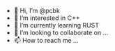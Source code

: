 - 👋 Hi, I’m @pcbk
- 👀 I’m interested in C++
- 🌱 I’m currently learning RUST
- 💞️ I’m looking to collaborate on ...
- 📫 How to reach me ...

<!---
pcbk/pcbk is a ✨ special ✨ repository because its `README.md` (this file) appears on your GitHub profile.
You can click the Preview link to take a look at your changes.
--->
